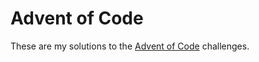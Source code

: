 # Advent of Code

These are my solutions to the [Advent of Code](http://adventofcode.com/) challenges.